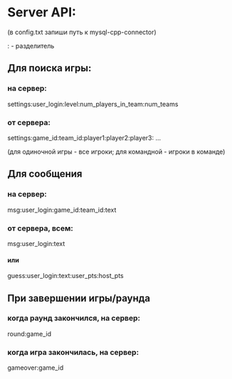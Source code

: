 # Server API:

(в config.txt запиши путь к mysql-cpp-connector)

: - разделитель

## Для поиска игры:

### на сервер:

settings:user_login:level:num_players_in_team:num_teams

### от сервера:

settings:game_id:team_id:player1:player2:player3: ...

(для одиночной игры - все игроки; для командной - игроки в команде)

## Для сообщения

### на сервер:

msg:user_login:game_id:team_id:text

### от сервера, всем:

msg:user_login:text

#### или

guess:user_login:text:user_pts:host_pts

## При завершении игры/раунда

### когда раунд закончился, на сервер:

round:game_id

### когда игра закончилась, на сервер:

gameover:game_id 
